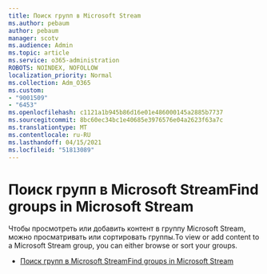 ```yaml
---
title: Поиск групп в Microsoft Stream
ms.author: pebaum
author: pebaum
manager: scotv
ms.audience: Admin
ms.topic: article
ms.service: o365-administration
ROBOTS: NOINDEX, NOFOLLOW
localization_priority: Normal
ms.collection: Adm_O365
ms.custom:
- "9001509"
- "6453"
ms.openlocfilehash: c1121a1b945b86d16e01e486000145a2885b7737
ms.sourcegitcommit: 8bc60ec34bc1e40685e3976576e04a2623f63a7c
ms.translationtype: MT
ms.contentlocale: ru-RU
ms.lasthandoff: 04/15/2021
ms.locfileid: "51813089"
---
```

# <a name="find-groups-in-microsoft-stream"></a><span data-ttu-id="ac8b8-102">Поиск групп в Microsoft Stream</span><span class="sxs-lookup"><span data-stu-id="ac8b8-102">Find groups in Microsoft Stream</span></span>

<span data-ttu-id="ac8b8-103">Чтобы просмотреть или добавить контент в группу Microsoft Stream, можно просматривать или сортировать группы.</span><span class="sxs-lookup"><span data-stu-id="ac8b8-103">To view or add content to a Microsoft Stream group, you can either browse or sort your groups.</span></span>  

- [<span data-ttu-id="ac8b8-104">Поиск групп в Microsoft Stream</span><span class="sxs-lookup"><span data-stu-id="ac8b8-104">Find groups in Microsoft Stream</span></span>](https://docs.microsoft.com/stream/portal-browse-filter-groups)
